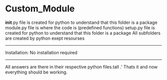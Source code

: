 # Custom_Module

__init__.py file is created for python to understand that this folder is a package
module.py file is where the code is (predefined functions)
setup.py file is created for python to understand that this folder is a package
All subfolders are created by python exept resourses

______________________________________________________________________________________________________________

Installation: No installation required

______________________________________________________________________________________________________________

All answers are there in their respective python files.tall .' Thats it and now everything should be working.
